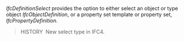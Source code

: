 _IfcDefinitionSelect_ provides the option to either select an object or type object _IfcObjectDefinition_, or a property set template or property set, _IfcPropertyDefinition_.

> HISTORY  New select type in IFC4.
